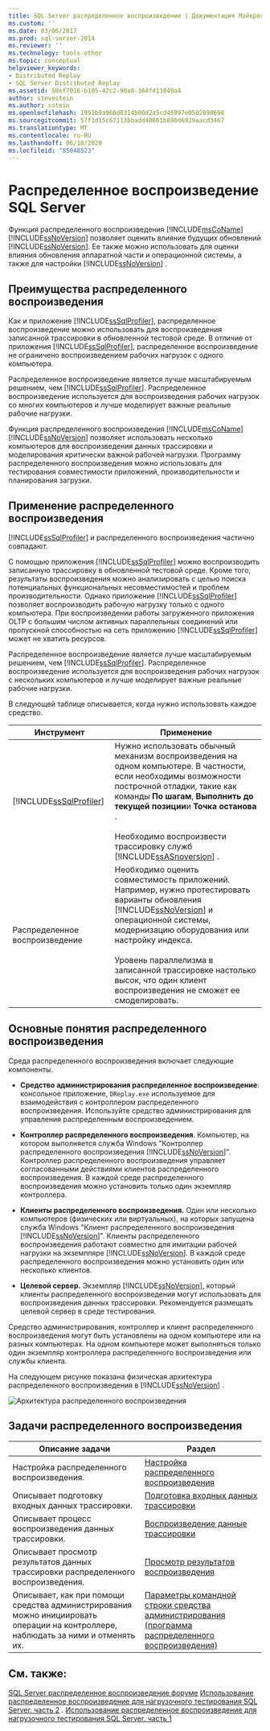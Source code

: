 ```yaml
---
title: SQL Server распределенное воспроизведение | Документация Майкрософт
ms.custom: ''
ms.date: 03/06/2017
ms.prod: sql-server-2014
ms.reviewer: ''
ms.technology: tools-other
ms.topic: conceptual
helpviewer_keywords:
- Distributed Replay
- SQL Server Distributed Replay
ms.assetid: 58ef7016-b105-42c2-90a0-364f411849a4
author: stevestein
ms.author: sstein
ms.openlocfilehash: 1991b9a960d0314b00d2a5cd45997e0502890698
ms.sourcegitcommit: 57f1d15c67113bbadd40861b886d6929aacd3467
ms.translationtype: MT
ms.contentlocale: ru-RU
ms.lasthandoff: 06/18/2020
ms.locfileid: "85048523"
---
```

# <a name="sql-server-distributed-replay"></a>Распределенное воспроизведение SQL Server
  Функция распределенного воспроизведения [!INCLUDE[msCoName](../../../includes/msconame-md.md)] [!INCLUDE[ssNoVersion](../../../includes/ssnoversion-md.md)] позволяет оценить влияние будущих обновлений [!INCLUDE[ssNoVersion](../../../includes/ssnoversion-md.md)]. Ее также можно использовать для оценки влияния обновления аппаратной части и операционной системы, а также для настройки [!INCLUDE[ssNoVersion](../../../includes/ssnoversion-md.md)] .

## <a name="benefits-of-distributed-replay"></a>Преимущества распределенного воспроизведения
 Как и приложение [!INCLUDE[ssSqlProfiler](../../../includes/sssqlprofiler-md.md)], распределенное воспроизведение можно использовать для воспроизведения записанной трассировки в обновленной тестовой среде. В отличие от приложения [!INCLUDE[ssSqlProfiler](../../../includes/sssqlprofiler-md.md)], распределенное воспроизведение не ограничено воспроизведением рабочих нагрузок с одного компьютера.

 Распределенное воспроизведение является лучше масштабируемым решением, чем [!INCLUDE[ssSqlProfiler](../../../includes/sssqlprofiler-md.md)]. Распределенное воспроизведение используется для воспроизведения рабочих нагрузок со многих компьютеров и лучше моделирует важные реальные рабочие нагрузки.

 Функция распределенного воспроизведения [!INCLUDE[msCoName](../../../includes/msconame-md.md)] [!INCLUDE[ssNoVersion](../../../includes/ssnoversion-md.md)] позволяет использовать несколько компьютеров для воспроизведения данных трассировки и моделирования критически важной рабочей нагрузки. Программу распределенного воспроизведения можно использовать для тестирования совместимости приложений, производительности и планирования загрузки.

## <a name="when-to-use-distributed-replay"></a>Применение распределенного воспроизведения
 [!INCLUDE[ssSqlProfiler](../../../includes/sssqlprofiler-md.md)] и распределенного воспроизведения частично совпадают.

 С помощью приложения [!INCLUDE[ssSqlProfiler](../../../includes/sssqlprofiler-md.md)] можно воспроизводить записанную трассировку в обновленной тестовой среде. Кроме того, результаты воспроизведения можно анализировать с целью поиска потенциальных функциональных несовместимостей и проблем производительности. Однако приложение [!INCLUDE[ssSqlProfiler](../../../includes/sssqlprofiler-md.md)] позволяет воспроизводить рабочую нагрузку только с одного компьютера. При воспроизведении работы загруженного приложения OLTP с большим числом активных параллельных соединений или пропускной способностью на сеть приложению [!INCLUDE[ssSqlProfiler](../../../includes/sssqlprofiler-md.md)] может не хватить ресурсов.

 Распределенное воспроизведение является лучше масштабируемым решением, чем [!INCLUDE[ssSqlProfiler](../../../includes/sssqlprofiler-md.md)]. Распределенное воспроизведение используется для воспроизведения рабочих нагрузок с нескольких компьютеров и лучше моделирует важные реальные рабочие нагрузки.

 В следующей таблице описывается, когда нужно использовать каждое средство.

|Инструмент|Применение|
|----------|---------------|
|[!INCLUDE[ssSqlProfiler](../../../includes/sssqlprofiler-md.md)]|Нужно использовать обычный механизм воспроизведения на одном компьютере. В частности, если необходимы возможности построчной отладки, такие как команды **По шагам**, **Выполнить до текущей позиции**и **Точка останова** .<br /><br /> Необходимо воспроизвести трассировку служб [!INCLUDE[ssASnoversion](../../includes/ssasnoversion-md.md)] .|
|Распределенное воспроизведение|Необходимо оценить совместимость приложений. Например, нужно протестировать варианты обновления [!INCLUDE[ssNoVersion](../../../includes/ssnoversion-md.md)] и операционной системы, модернизацию оборудования или настройку индекса.<br /><br /> Уровень параллелизма в записанной трассировке настолько высок, что один клиент воспроизведения не сможет ее смоделировать.|

## <a name="distributed-replay-concepts"></a>Основные понятия распределенного воспроизведения
 Среда распределенного воспроизведения включает следующие компоненты.

-   **Средство администрирования распределенное воспроизведение**: консольное приложение, `DReplay.exe` используемое для взаимодействия с контроллером распределенного воспроизведения. Используйте средство администрирования для управления распределенным воспроизведением.

-   **Контроллер распределенного воспроизведения**. Компьютер, на котором выполняется служба Windows "Контроллер распределенного воспроизведения [!INCLUDE[ssNoVersion](../../../includes/ssnoversion-md.md)]". Контроллер распределенного воспроизведения управляет согласованными действиями клиентов распределенного воспроизведения. В каждой среде распределенного воспроизведения можно установить только один экземпляр контроллера.

-   **Клиенты распределенного воспроизведения.** Один или несколько компьютеров (физических или виртуальных), на которых запущена служба Windows "Клиент распределенного воспроизведения [!INCLUDE[ssNoVersion](../../../includes/ssnoversion-md.md)]". Клиенты распределенного воспроизведения работают совместно для имитации рабочей нагрузки на экземпляре [!INCLUDE[ssNoVersion](../../../includes/ssnoversion-md.md)]. В каждой среде распределенного воспроизведения можно установить один или несколько клиентов.

-   **Целевой сервер.** Экземпляр [!INCLUDE[ssNoVersion](../../../includes/ssnoversion-md.md)], который клиенты распределенного воспроизведения могут использовать для воспроизведения данных трассировки. Рекомендуется размещать целевой сервер в среде тестирования.

 Средство администрирования, контроллер и клиент распределенного воспроизведения могут быть установлены на одном компьютере или на разных компьютерах. На одном компьютере может выполняться только один экземпляр контроллера распределенного воспроизведения или службы клиента.

 На следующем рисунке показана физическая архитектура распределенного воспроизведения в [!INCLUDE[ssNoVersion](../../../includes/ssnoversion-md.md)] .

 ![Архитектура распределенного воспроизведения](../../database-engine/media/distributedreplayarch.gif "Архитектура распределенного воспроизведения")

## <a name="distributed-replay-tasks"></a>Задачи распределенного воспроизведения

|Описание задачи|Раздел|
|----------------------|-----------|
|Настройка распределенного воспроизведения.|[Настройка распределенного воспроизведения](configure-distributed-replay.md)|
|Описывает подготовку входных данных трассировки.|[Подготовка входных данных трассировки](prepare-the-input-trace-data.md)|
|Описывает процесс воспроизведения данных трассировки.|[Воспроизведение данные трассировки](replay-trace-data.md)|
|Описывает просмотр результатов данных трассировки распределенного воспроизведения.|[Просмотр результатов воспроизведения](review-the-replay-results.md)|
|Описывает, как при помощи средства администрирования можно инициировать операции на контроллере, наблюдать за ними и отменять их.|[Параметры командной строки средства администрирования (программа распределенного воспроизведения)](administration-tool-command-line-options-distributed-replay-utility.md)|

## <a name="see-also"></a>См. также:
 [SQL Server распределенное воспроизведение форуме](https://social.technet.microsoft.com/Forums/sl/sqldru/) [Использование распределенное воспроизведение для нагрузочного тестирования SQL Server. часть 2](https://docs.microsoft.com/archive/blogs/msdn/mspfe/using-distributed-replay-to-load-test-your-sql-serverpart-2) . [Использование распределенное воспроизведение для нагрузочного тестирования SQL Server. часть 1](https://docs.microsoft.com/archive/blogs/batuhanyildiz/using-distributed-replay-to-load-test-your-sql-serverpart-1)


